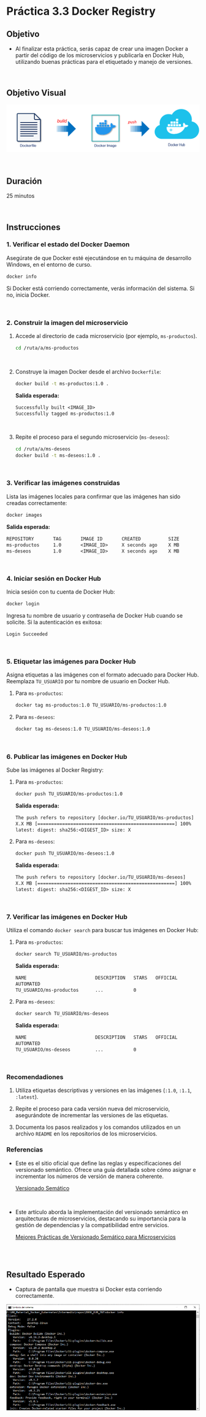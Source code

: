# Práctica 3.3 Docker Registry

## Objetivo

- Al finalizar esta práctica, serás capaz de crear una imagen Docker a partir del código de los microservicios y publicarla en Docker Hub, utilizando buenas prácticas para el etiquetado y manejo de versiones.

<br/>

## Objetivo Visual

![Docker Image](../images/u3_3_3.png)

<br/>

## Duración

25 minutos

<br/>

## Instrucciones

### **1. Verificar el estado del Docker Daemon**
Asegúrate de que Docker esté ejecutándose en tu máquina de desarrollo Windows, en el entorno de curso.

```bash
docker info
```
Si Docker está corriendo correctamente, verás información del sistema. Si no, inicia Docker.

<br/>

### **2. Construir la imagen del microservicio**

1. Accede al directorio de cada microservicio (por ejemplo, `ms-productos`).

   ```bash
   cd /ruta/a/ms-productos
   ```
   
<br/>

2. Construye la imagen Docker desde el archivo `Dockerfile`:

   ```bash
   docker build -t ms-productos:1.0 .

   ```
   **Salida esperada:**
   ```
   Successfully built <IMAGE_ID>
   Successfully tagged ms-productos:1.0
   ```

<br/>

3. Repite el proceso para el segundo microservicio (`ms-deseos`):

   ```bash
   cd /ruta/a/ms-deseos
   docker build -t ms-deseos:1.0 .
   ```

<br/>

### **3. Verificar las imágenes construidas**

Lista las imágenes locales para confirmar que las imágenes han sido creadas correctamente:

```bash
docker images
```

**Salida esperada:**
```
REPOSITORY       TAG       IMAGE ID       CREATED          SIZE
ms-productos     1.0       <IMAGE_ID>     X seconds ago    X MB
ms-deseos        1.0       <IMAGE_ID>     X seconds ago    X MB
```

<br/>


### **4. Iniciar sesión en Docker Hub**

Inicia sesión con tu cuenta de Docker Hub:
```bash
docker login
```

Ingresa tu nombre de usuario y contraseña de Docker Hub cuando se solicite. Si la autenticación es exitosa:

```
Login Succeeded
```

<br/>

### **5. Etiquetar las imágenes para Docker Hub**

Asigna etiquetas a las imágenes con el formato adecuado para Docker Hub. Reemplaza `TU_USUARIO` por tu nombre de usuario en Docker Hub.

1. Para `ms-productos`:

   ```bash
   docker tag ms-productos:1.0 TU_USUARIO/ms-productos:1.0
   ```

2. Para `ms-deseos`:

   ```bash
   docker tag ms-deseos:1.0 TU_USUARIO/ms-deseos:1.0
   ```

<br/>

### **6. Publicar las imágenes en Docker Hub**

Sube las imágenes al Docker Registry:

1. Para `ms-productos`:

   ```bash
   docker push TU_USUARIO/ms-productos:1.0
   ```

   **Salida esperada:**
   ```
   The push refers to repository [docker.io/TU_USUARIO/ms-productos]
   X.X MB [==================================================] 100%
   latest: digest: sha256:<DIGEST_ID> size: X
   ```

2. Para `ms-deseos`:

   ```bash
   docker push TU_USUARIO/ms-deseos:1.0
   ```
   **Salida esperada:**
   ```
   The push refers to repository [docker.io/TU_USUARIO/ms-deseos]
   X.X MB [==================================================] 100%
   latest: digest: sha256:<DIGEST_ID> size: X
   ```

<br/>

### **7. Verificar las imágenes en Docker Hub**

Utiliza el comando `docker search` para buscar tus imágenes en Docker Hub:

1. Para `ms-productos`:
   ```bash
   docker search TU_USUARIO/ms-productos
   ```

   **Salida esperada:**

   ```
   NAME                         DESCRIPTION   STARS   OFFICIAL   AUTOMATED
   TU_USUARIO/ms-productos      ...           0
   ```

2. Para `ms-deseos`:

   ```bash
   docker search TU_USUARIO/ms-deseos
   ```

   **Salida esperada:**

   ```
   NAME                         DESCRIPTION   STARS   OFFICIAL   AUTOMATED
   TU_USUARIO/ms-deseos         ...           0
   ```

<br/>

### Recomendadiones

1. Utiliza etiquetas descriptivas y versiones en las imágenes (`:1.0`, `:1.1`, `:latest`).

2. Repite el proceso para cada versión nueva del microservicio, asegurándote de incrementar las versiones de las etiquetas.

3. Documenta los pasos realizados y los comandos utilizados en un archivo `README` en los repositorios de los microservicios.


### Referencias

- Este es el sitio oficial que define las reglas y especificaciones del versionado semántico. Ofrece una guía detallada sobre cómo asignar e incrementar los números de versión de manera coherente.

    [Versionado Semático](https://semver.org/lang/es/)

<br/>

- Este artículo aborda la implementación del versionado semántico en arquitecturas de microservicios, destacando su importancia para la gestión de dependencias y la compatibilidad entre servicios.

    [Mejores Prácticas de Versionado Semático para Microservicios](https://peerdh.com/es/blogs/programming-insights/semantic-versioning-best-practices-for-microservices)


<br/>
<br/>

## Resultado Esperado

- Captura de pantalla que muestra si Docker esta corriendo correctamente.

![](../images/u3_3_1.png)

